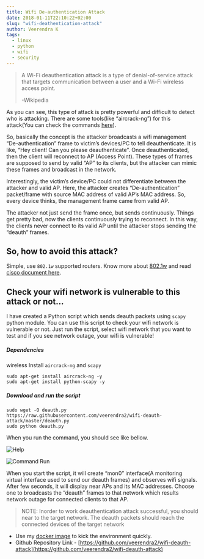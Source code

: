 ```yaml
---
title: Wifi De-authentication Attack
date: 2018-01-11T22:10:22+02:00
slug: "wifi-deathentication-attack"
author: Veerendra K
tags:
  - linux
  - python
  - wifi
  - security
---
```


>A Wi-Fi deauthentication attack is a type of denial-of-service attack that targets communication between a user and a Wi-Fi wireless access point.
>
> -Wikipedia

As you can see, this type of attack is pretty powerful and difficult  to detect who is attacking. There are some tools(like “aircrack-ng”) for this attack(You can check the commands [here](https://www.aircrack-ng.org/doku.php?id=deauthentication)).

So, basically the concept is the attacker broadcasts a wifi management “De-authentication” frame to victim’s devices/PC to tell deauthenticate. It is like, “Hey client! Can you please deauthenticate”. Once  deauthenticated, then the client will reconnect to AP (Access Point). These types of frames are supposed to send by valid “AP” to its clients, but the attacker can mimic these frames and broadcast in the network.

Interestingly, the victim’s device/PC could not differentiate between the attacker and valid AP. Here, the attacker creates “De-authentication” packet/frame with source MAC address of valid AP’s MAC address. So, every device thinks, the management frame came from valid AP.

The attacker not just send the frame once, but sends continuously. Things get pretty bad, now the clients continuously trying to reconnect. In this way, the clients never connect to its valid AP until the attacker stops sending the “deauth” frames.

## So, how to avoid this attack?

Simple, use `802.1w` supported routers. Know more about [802.1w](https://en.wikipedia.org/wiki/IEEE_802.11w-2009) and read [cisco document here](http://www.cisco.com/c/en/us/td/docs/wireless/controller/technotes/5700/software/release/ios_xe_33/11rkw_DeploymentGuide/b_802point11rkw_deployment_guide_cisco_ios_xe_release33/b_802point11rkw_deployment_guide_cisco_ios_xe_release33_chapter_0100.pdf).

## Check your wifi network is vulnerable to this attack or not...

I have created a Python script which sends deauth packets using `scapy` python module. You can use this script to check your wifi network is vulnerable or not. Just run the script, select wifi network that you want to test and if you see network outage, your wifi is vulnerable!

##### Dependencies
wireless
Install `aircrack-ng` and `scapy`
```
sudo apt-get install aircrack-ng -y
sudo apt-get install python-scapy -y
```

##### Download and run the script

```
sudo wget -O deauth.py https://raw.githubusercontent.com/veerendra2/wifi-deauth-attack/master/deauth.py
sudo python deauth.py
```

When you run the command, you should see like bellow.

![Help](/blog-image1.jpg)

![Command Run](/blog-image2.jpg)

When you start the script, it will create “mon0” interface(A monitoring virtual interface used to send our deauth frames) and observes wifi signals. After few seconds, it will display near APs and its MAC addresses. Choose one to broadcasts the “deauth” frames to that network which results network outage for connected clients to that AP.

> NOTE: Inorder to work deauthentication attack successful, you should near to the target network. The deauth packets should reach the connected devices of the target network


* Use my [docker image](https://github.com/veerendra2/wifi-sniffer) to kick the environment quickly.
* Github Repository Link - [https://github.com/veerendra2/wifi-deauth-attack](https://github.com/veerendra2/wifi-deauth-attack)


